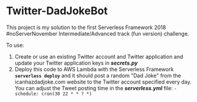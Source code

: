 # Twitter-DadJokeBot

This project is my solution to the first Serverless Framework 2018 #noServerNovember Intermediate/Advanced track (fun version) challenge.

To use:
1. Create or use an existing Twitter account and Twitter application and update your Twitter application keys in **_secrets.py_** 
2. Deploy this code to AWS Lambda with the Serverless Framework **`serverless deploy`** and it should post a random "Dad Joke" from the icanhazdadjoke.com website to the Twitter account specified every day. You can adjust the Tweet posting time in the **_serverless.yml_** file: `- schedule: cron(30 22 * * ? *)`
